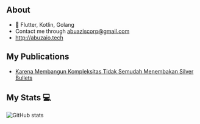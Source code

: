 ## About

- 🚀 Flutter, Kotlin, Golang
- Contact me through abuaziscorp@gmail.com
- http://abuzaio.tech

## My Publications

- [Karena Membangun Kompleksitas Tidak Semudah Menembakan Silver Bullets](https://ruizenio.vercel.app/review-buku-mobile-engineering-at-scale)

## My Stats 💻

![GitHub stats](https://github-readme-stats.vercel.app/api?username=ruizenio&show_icons=true&theme=tokyonight)
